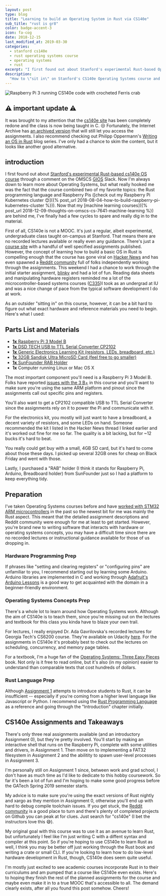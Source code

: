 ```yaml
---
layout: post
type: blog
title: "Learning to build an Operating System in Rust via CS140e"
sub_title: "rust is gr8"
color: badge-accent-3
icon: fa-cog
date: 2018-12-15
last_modified_at: 2019-03-30
categories:
  - stanford cs140e
  - rust operating systems course
  - operating systems
  - rust
excerpt: "I first found out about Stanford's experimental Rust-based Operating Systems course via the GATech OMSCS Slack. I was intrigued by the fact that the course combined two of my favorite topics: the Rust programming language and Raspberry Pis. Now that I've hit a bit of a lull, having just wrapped up grad school for the semester, I've finally had a few cycles to spare and really dig in to the material in Stanford's CS140e."
description:
  "How to \"sit in\" on Stanford's CS140e Operating Systems course and learn how to write a basic operating system for the Raspberry Pi in Rust."
---
```


<div>
<img src="https://images.downey.io/blog/cs140e-rust-ferris-crochet-downey-1.jpg" alt="Raspberry Pi 3 running CS140e code with crocheted Ferris crab">
</div>

## ⚠️ important update ⚠️
It was brought to my attention that the [cs140e site](https://web.stanford.edu/class/cs140e/) has been completely redone and the class is now being taught in C. 😒 Fortunately, the Internet Archive has [an archived version](https://web.archive.org/web/20180809015024/http://web.stanford.edu/class/cs140e) that will still let you access the assignments. I also recommend checking out Philipp Oppermann's [Writing an OS in Rust](https://os.phil-opp.com/) blog series. I've only had a chance to skim the content, but it looks like another good alternative.

## introduction

I first found out about [Stanford's experimental Rust-based cs140e OS course](https://web.stanford.edu/class/cs140e/) through a comment on the OMSCS [GIOS](https://www.omscs.gatech.edu/cs-8803-introduction-operating-systems) Slack. Now I'm always down to learn more about Operating Systems, but what really hooked me was the fact that the course combined two of my favorite topics: the Rust programming language and Raspberry Pis ([check out my Raspberry Pi Kubernetes cluster 😊]({% post_url 2018-08-04-how-to-build-raspberry-pi-kubernetes-cluster %})). Now that my [machine learning courses]({% post_url 2018-12-09-thoughts-on-omscs-cs-7641-machine-learning %}) are behind me, I've finally had a few cycles to spare and really dig in to the material.

First of all, CS140e is not a MOOC. It's just a regular, albeit experimental, undergraduate class taught on-campus at Stanford. That means there are no recorded lectures available or really even any guidance. There's just a [course site](https://web.stanford.edu/class/cs140e/) with a handful of well specified assignments published. However, the concept of learning how to build a basic OS in Rust is compelling enough that the course has gone viral on [Hacker News](https://news.ycombinator.com/item?id=16134618) and has even spawned a [Reddit community](https://www.reddit.com/r/cs140e/) full of folks independently working through the assignments. This weekend I had a chance to work through the initial starter assignment, [blinky](https://web.stanford.edu/class/cs140e/assignments/0-blinky/) and had a lot of fun. Reading data sheets and manipulating hardware registers reminded me a lot of the microcontroller-based systems courses ([C335](https://homes.sice.indiana.edu/classes/fall2018/csci/c335-geobrown/))I took as an undergrad at IU and was a nice change of pace from the typical software development I do at work.

As an outsider "sitting in" on this course, however, it can be a bit hard to figure out what exact hardware and reference materials you need to begin. Here's what I used:

## Parts List and Materials

<ul>
  <li><a href="https://www.adafruit.com/product/3055"><strong>1x</strong> Raspberry Pi 3 Model B</a></li>
  <li><a href="https://amzn.to/2Lh3jAf"><strong>1x</strong> DSD TECH USB to TTL Serial Converter CP2102</a></li>
  <li><a href="https://amzn.to/2PEUP6n"><strong>1x</strong> Generic Electronics Learning Kit (resistors, LEDs, breadboard, etc.)</a></li>
  <li><a href="https://amzn.to/2M4hRWw"><strong>1x</strong> 32GB Sandisk Ultra MicroSD Card (feel free to go smaller)</a></li>
  <li><a href="https://amzn.to/2QSNIvX"><strong>1x</strong> SunFounder RAB Holder</a></li>
  <li><strong>1x</strong> Computer running Linux or Mac OS X</li>
</ul>

The most important component you'll need is a Raspberry Pi 3 Model B. Folks have reported [issues with the 3 B+](https://www.reddit.com/r/cs140e/comments/8rbmjk/can_i_use_raspberry_pi_3b_to_replace_the_3b/) in this course and you'll want to make sure you're using the same ARM platform and pinout since the assignments call out specific pins and registers.

You'll also want to get a CP2102 compatible USB to TTL Serial Converter since the assignments rely on it to power the Pi and communicate with it.

For the electronics kit, you mostly will just want to have a breadboard, a decent variety of resistors, and some LEDs on hand. Someone recommended the kit I listed in the Hacker News thread I linked earlier and it's worked out fine for me so far. The quality is a bit lacking, but for ~12 bucks it's hard to beat.

You really could get buy with a small, 4GB SD card, but it's hard to come about those these days. I picked up several 32GB ones for cheap on Black Friday and went with those.

Lastly, I purchased a "RAB" holder (I think it stands for Raspberry Pi, Arduino, Breadboard holder) from SunFounder just so I had a platform to keep everything tidy. 

## Preparation

I've taken Operating Systems courses before and have [worked with STM32 ARM microcontrollers](https://github.com/tcdowney/thelittlehaskells) in the past so the newest bit for me was mainly the Rust aspect. This meant that the detailed assignment descriptions and Reddit community were enough for me at least to get started. However, you're brand new to writing software that interacts with hardware or operating systems concepts, you may have a difficult time since there are no recorded lectures or instructional guidance available for those of us dropping in.

### Hardware Programming Prep
If phrases like "setting and clearing registers" or "configuring pins" are unfamiliar to you, I recommend starting out by learning some Arduino. Arduino libraries are implemented in C and working through [Adafruit's Arduino Lessons](https://learn.adafruit.com/series/learn-arduino) is a good way to get acquainted with the domain in a beginner-friendly environment.

### Operating Systems Concepts Prep
There's a whole lot to learn around how Operating Systems work. Although the aim of CS140e is to teach them, since you're missing out on the lectures and textbook for this class you kinda have to blaze your own trail.

For lectures, I really enjoyed Dr. Ada Gavrilovska's recorded lectures for Georgia Tech's CS6200 course. They're available on Udacity [here](https://www.udacity.com/course/introduction-to-operating-systems--ud923). For the assignments in CS140e it's probably best to check out the lectures on scheduling, concurrency, and memory page tables.

For a textbook, I'm a huge fan of the [Operating Systems: Three Easy Pieces](http://pages.cs.wisc.edu/~remzi/OSTEP/) book. Not only is it free to read online, but it's also (in my opinion) easier to understand than comparable texts that cost hundreds of dollars.

### Rust Language Prep
Although [Assignment 1](https://web.stanford.edu/class/cs140e/assignments/1-shell/) attempts to introduce students to Rust, it can be insufficient -- especially if you're coming from a higher level language like Javascript or Python. I recommend using the [Rust Programming Language](https://doc.rust-lang.org/book/) as a reference and going through the "Introduction" chapter initially.

## CS140e Assignments and Takeaways

There's only three real assignments available (and an introductory Assignment 0), but they're pretty involved. You'll start by making an interactive shell that runs on the Raspberry Pi, complete with some utilities and drivers, in Assignment 1. Then move on to implementing a FAT32 filesystem in Assignment 2 and the abilitity to spawn user-level processes in Assignment 3.

I'm personally still on Assignment 1 since, between work and grad school, I don't have as much time as I'd like to dedicate to this hobby coursework. So far it's been a lot of fun and I'm hoping to make some good progress before the GATech Spring 2019 semester starts.

My advice is to make sure you're using the exact versions of Rust nightly and xargo as they mention in Assignment 0, otherwise you'll end up with hard to debug compile toolchain issues. If you get stuck, the [Reddit community](https://www.reddit.com/r/cs140e/comments/7ql4fw/info_general_discussion/) is a good place to turn and there's plenty of completed projects on Github you can peak at for clues. Just search for "cs140e" (I bet the instructors love this 😅).

My original goal with this course was to use it as an avenue to learn Rust, but unfortunately I feel like I'm just writing C with a diffent syntax and compiler at this point. So if you're hoping to use CS140e to learn Rust as well, I think you may be better off just working through the Rust book and writing a crate or small CLI. If you're looking to learn how to do low-level hardware development in Rust, though, CS140e does seem quite useful.

I'm mostly just excited to see academic courses incorporate Rust in to their curriculums and am pumped that a course like CS140e even exists. Here's to hoping they finish the rest of the planned assignments for the course and maybe even make it in to a true MOOC that's accessible to all. The demand clearly exists, after all you found this post somehow. Cheers!
